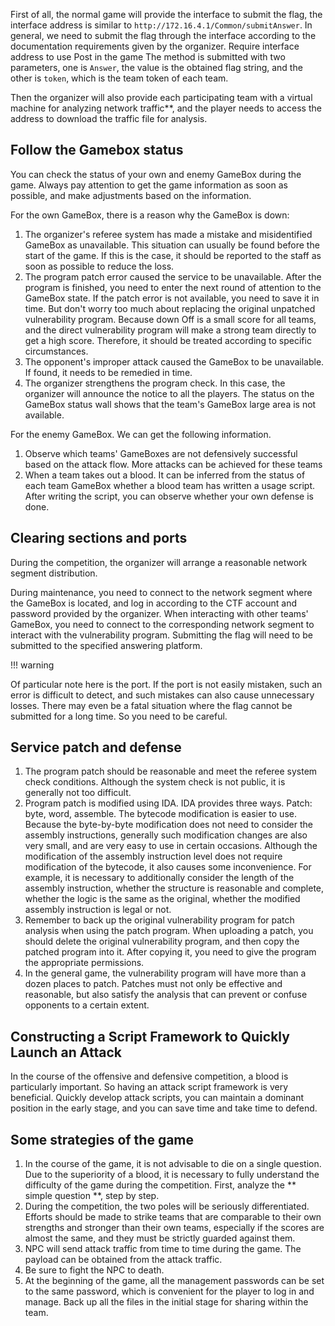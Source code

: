 First of all, the normal game will provide the interface to submit the flag, the interface address is similar to `http://172.16.4.1/Common/submitAnswer`. In general, we need to submit the flag through the interface according to the documentation requirements given by the organizer. Require interface address to use Post in the game
The method is submitted with two parameters, one is `Answer`, the value is the obtained flag string, and the other is `token`, which is the team token of each team.


Then the organizer will also provide each participating team with a virtual machine for analyzing network traffic**, and the player needs to access the address to download the traffic file for analysis.


## Follow the Gamebox status


You can check the status of your own and enemy GameBox during the game. Always pay attention to get the game information as soon as possible, and make adjustments based on the information.


For the own GameBox, there is a reason why the GameBox is down:


1. The organizer&#39;s referee system has made a mistake and misidentified GameBox as unavailable. This situation can usually be found before the start of the game. If this is the case, it should be reported to the staff as soon as possible to reduce the loss.
2. The program patch error caused the service to be unavailable. After the program is finished, you need to enter the next round of attention to the GameBox state. If the patch error is not available, you need to save it in time. But don&#39;t worry too much about replacing the original unpatched vulnerability program. Because down
Off is a small score for all teams, and the direct vulnerability program will make a strong team directly to get a high score. Therefore, it should be treated according to specific circumstances.
3. The opponent&#39;s improper attack caused the GameBox to be unavailable. If found, it needs to be remedied in time.
4. The organizer strengthens the program check. In this case, the organizer will announce the notice to all the players. The status on the GameBox status wall shows that the team&#39;s GameBox large area is not available.


For the enemy GameBox. We can get the following information.


1. Observe which teams&#39; GameBoxes are not defensively successful based on the attack flow. More attacks can be achieved for these teams
2. When a team takes out a blood. It can be inferred from the status of each team GameBox whether a blood team has written a usage script. After writing the script, you can observe whether your own defense is done.


## Clearing sections and ports


During the competition, the organizer will arrange a reasonable network segment distribution.


During maintenance, you need to connect to the network segment where the GameBox is located, and log in according to the CTF account and password provided by the organizer. When interacting with other teams&#39; GameBox, you need to connect to the corresponding network segment to interact with the vulnerability program. Submitting the flag will need to be submitted to the specified answering platform.


!!! warning

Of particular note here is the port. If the port is not easily mistaken, such an error is difficult to detect, and such mistakes can also cause unnecessary losses. There may even be a fatal situation where the flag cannot be submitted for a long time. So you need to be careful.


## Service patch and defense


1. The program patch should be reasonable and meet the referee system check conditions. Although the system check is not public, it is generally not too difficult.
2. Program patch is modified using IDA. IDA provides three ways.
Patch: byte, word, assemble. The bytecode modification is easier to use. Because the byte-by-byte modification does not need to consider the assembly instructions, generally such modification changes are also very small, and are very easy to use in certain occasions. Although the modification of the assembly instruction level does not require modification of the bytecode, it also causes some inconvenience. For example, it is necessary to additionally consider the length of the assembly instruction, whether the structure is reasonable and complete, whether the logic is the same as the original, whether the modified assembly instruction is legal or not.
3. Remember to back up the original vulnerability program for patch analysis when using the patch program. When uploading a patch, you should delete the original vulnerability program, and then copy the patched program into it. After copying it, you need to give the program the appropriate permissions.
4. In the general game, the vulnerability program will have more than a dozen places to patch. Patches must not only be effective and reasonable, but also satisfy the analysis that can prevent or confuse opponents to a certain extent.


## Constructing a Script Framework to Quickly Launch an Attack


In the course of the offensive and defensive competition, a blood is particularly important. So having an attack script framework is very beneficial. Quickly develop attack scripts, you can maintain a dominant position in the early stage, and you can save time and take time to defend.


## Some strategies of the game


1. In the course of the game, it is not advisable to die on a single question. Due to the superiority of a blood, it is necessary to fully understand the difficulty of the game during the competition. First, analyze the ** simple question **, step by step.
2. During the competition, the two poles will be seriously differentiated. Efforts should be made to strike teams that are comparable to their own strengths and stronger than their own teams, especially if the scores are almost the same, and they must be strictly guarded against them.
3. NPC will send attack traffic from time to time during the game. The payload can be obtained from the attack traffic.
4. Be sure to fight the NPC to death.
5. At the beginning of the game, all the management passwords can be set to the same password, which is convenient for the player to log in and manage. Back up all the files in the initial stage for sharing within the team.